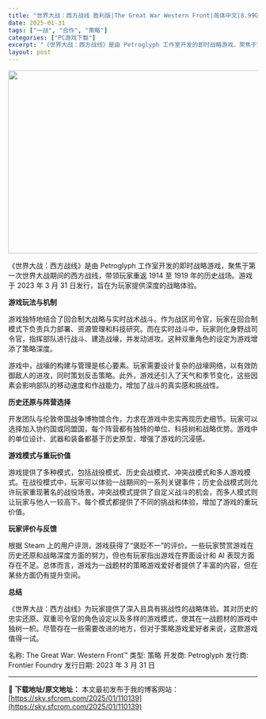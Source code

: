 ```yaml
---
title: "世界大战：西方战线 胜利版|The Great War Western Front|简体中文|8.99G"
date: 2025-01-31
tags: ["一战", "合作", "策略"]
categories: ["PC游戏下载"]
excerpt: "《世界大战：西方战线》是由 Petroglyph 工作室开发的即时战略游戏，聚焦于第一次世界大战期间的西方战线，带领玩家重返 1914 至 1919 年的历史战场。游戏于 2023 年 3 月 31 日发行，旨在为玩家提供深度的战略体验。 游戏玩法与机制 游戏独特地结合了回合制大战略与实时战术战斗。&hellip;"
layout: post
---
```


<img class="aligncenter size-full wp-image-110140" src="https://sky.sfcrom.com/wp-content/uploads/2025/01/2025013102061419.webp" alt="" width="660" height="370" />

《世界大战：西方战线》是由 Petroglyph 工作室开发的即时战略游戏，聚焦于第一次世界大战期间的西方战线，带领玩家重返 1914 至 1919 年的历史战场。游戏于 2023 年 3 月 31 日发行，旨在为玩家提供深度的战略体验。

<strong>游戏玩法与机制</strong>

游戏独特地结合了回合制大战略与实时战术战斗。作为战区司令官，玩家在回合制模式下负责兵力部署、资源管理和科技研究。而在实时战斗中，玩家则化身野战司令官，指挥部队进行战斗、建造战壕，并发动进攻。这种双重角色的设定为游戏增添了策略深度。

游戏中，战壕的构建与管理是核心要素。玩家需要设计复杂的战壕网络，以有效防御敌人的进攻，同时策划反击策略。此外，游戏还引入了天气和季节变化，这些因素会影响部队的移动速度和作战能力，增加了战斗的真实感和挑战性。

<strong>历史还原与阵营选择</strong>

开发团队与伦敦帝国战争博物馆合作，力求在游戏中忠实再现历史细节。玩家可以选择加入协约国或同盟国，每个阵营都有独特的单位、科技树和战略优势。游戏中的单位设计、武器和装备都基于历史原型，增强了游戏的沉浸感。

<strong>游戏模式与重玩价值</strong>

游戏提供了多种模式，包括战役模式、历史会战模式、冲突战模式和多人游戏模式。在战役模式中，玩家可以体验一战期间的一系列关键事件；历史会战模式则允许玩家重现著名的战役场景。冲突战模式提供了自定义战斗的机会，而多人模式则让玩家与他人一较高下。每个模式都提供了不同的挑战和体验，增加了游戏的重玩价值。

<strong>玩家评价与反馈</strong>

根据 Steam 上的用户评测，游戏获得了“褒贬不一”的评价。一些玩家赞赏游戏在历史还原和战略深度方面的努力，但也有玩家指出游戏在界面设计和 AI 表现方面存在不足。总体而言，游戏为一战题材的策略游戏爱好者提供了丰富的内容，但在某些方面仍有提升空间。

<strong>总结</strong>

《世界大战：西方战线》为玩家提供了深入且具有挑战性的战略体验。其对历史的忠实还原、双重司令官的角色设定以及多样的游戏模式，使其在一战题材的游戏中独树一帜。尽管存在一些需要改进的地方，但对于策略游戏爱好者来说，这款游戏值得一试。

名称: The Great War: Western Front™
类型: 策略
开发商: Petroglyph
发行商: Frontier Foundry
发行日期: 2023 年 3 月 31 日

---
📖 **下载地址/原文地址：** 本文最初发布于我的博客网站：[https://sky.sfcrom.com/2025/01/110139](https://sky.sfcrom.com/2025/01/110139)
